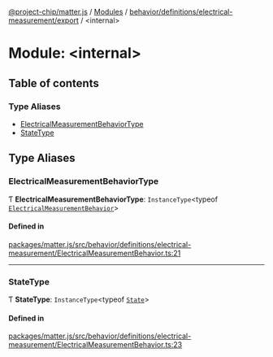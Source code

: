 [@project-chip/matter.js](../README.md) / [Modules](../modules.md) / [behavior/definitions/electrical-measurement/export](behavior_definitions_electrical_measurement_export.md) / \<internal\>

# Module: \<internal\>

## Table of contents

### Type Aliases

- [ElectricalMeasurementBehaviorType](behavior_definitions_electrical_measurement_export._internal_.md#electricalmeasurementbehaviortype)
- [StateType](behavior_definitions_electrical_measurement_export._internal_.md#statetype)

## Type Aliases

### ElectricalMeasurementBehaviorType

Ƭ **ElectricalMeasurementBehaviorType**: `InstanceType`\<typeof [`ElectricalMeasurementBehavior`](behavior_definitions_electrical_measurement_export.md#electricalmeasurementbehavior)\>

#### Defined in

[packages/matter.js/src/behavior/definitions/electrical-measurement/ElectricalMeasurementBehavior.ts:21](https://github.com/project-chip/matter.js/blob/6d3b6a5d957d88a9231d6ecab4bb41f8133112be/packages/matter.js/src/behavior/definitions/electrical-measurement/ElectricalMeasurementBehavior.ts#L21)

___

### StateType

Ƭ **StateType**: `InstanceType`\<typeof [`State`](../classes/behavior_definitions_electrical_measurement_export.ElectricalMeasurementServer.md#state-1)\>

#### Defined in

[packages/matter.js/src/behavior/definitions/electrical-measurement/ElectricalMeasurementBehavior.ts:23](https://github.com/project-chip/matter.js/blob/6d3b6a5d957d88a9231d6ecab4bb41f8133112be/packages/matter.js/src/behavior/definitions/electrical-measurement/ElectricalMeasurementBehavior.ts#L23)
